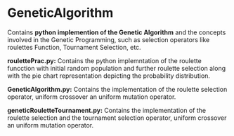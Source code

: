# GeneticAlgorithm
Contains <b>python implemention of the Genetic Algorithm</b> and the concepts involved in the Genetic Programming, such as selection operators like roulettes Function, Tournament Selection, etc.

<b>roulettePrac.py:</b> Contains the python implemntation of the roulette funcction with initial random population and further roulette selection along with the pie chart representation depicting the probability distribution.

<b>GeneticAlgorithm.py:</b> Contains the implementation of the roulette selection operator, uniform crossover an uniform mutation operator.

<b>geneticRouletteTournament.py:</b> Contains the implementation of the roulette selection and the tournament selection operator, uniform crossover an uniform mutation operator.
